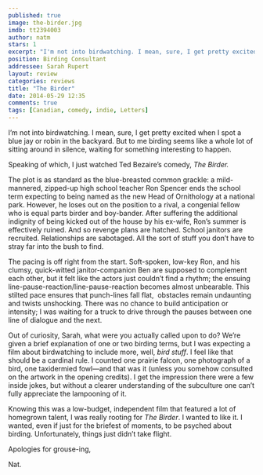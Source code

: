 ```yaml
---
published: true
image: the-birder.jpg
imdb: tt2394003
author: natm
stars: 1
excerpt: "I'm not into birdwatching. I mean, sure, I get pretty excited when I spot a blue jay or robin in the backyard. But to me birding seems like a whole lot of sitting around in silence, waiting for something interesting to happen."
position: Birding Consultant
addressee: Sarah Rupert
layout: review
categories: reviews
title: "The Birder"
date: 2014-05-29 12:35
comments: true
tags: [Canadian, comedy, indie, Letters]
---
```

<p>I&rsquo;m not into birdwatching. I mean, sure, I get pretty excited when I spot a blue jay or robin in the backyard. But to me birding seems like a whole lot of sitting around in silence, waiting for something interesting to happen.</p>
<p>Speaking of which, I just watched Ted Bezaire&rsquo;s comedy,&nbsp;<em>The Birder.</em>&nbsp;</p>
<p>The plot is as standard as the blue-breasted common grackle: a mild-mannered, zipped-up high school teacher Ron Spencer ends the school term expecting to being named as the new Head of Ornithology at a national park. However, he loses out on the position to a rival, a congenial fellow who is equal parts birder and boy-bander. After suffering the additional indignity of being kicked out of the house by his ex-wife, Ron&rsquo;s summer is effectively ruined. And so revenge plans are hatched. School janitors are recruited. Relationships are sabotaged. All the sort of stuff you don&rsquo;t have to stray far into the bush to find.</p>
<p>The pacing is off right from the start. Soft-spoken, low-key Ron, and his clumsy, quick-witted janitor-companion Ben are supposed to complement each other, but it felt like the actors just couldn&rsquo;t find a rhythm; the ensuing line-pause-reaction/line-pause-reaction becomes almost unbearable. This stilted pace ensures that punch-lines fall flat, &nbsp;obstacles remain undaunting and twists unshocking. There was no chance to build anticipation or intensity; I was waiting for a truck to drive through the pauses between one line of dialogue and the next.</p>
<p>Out of curiosity, Sarah, what were you actually called upon to do? We&rsquo;re given a brief explanation of one or two birding terms, but I was expecting a film about birdwatching to include more, well,&nbsp;<em>bird stuff</em>. I feel like that should be a cardinal rule. I counted one prairie falcon, one photograph of a bird, one taxidermied fowl&mdash;and that was it (unless you somehow consulted on the artwork in the opening credits). I get the impression there were a few inside jokes, but without a clearer understanding of the subculture one can&rsquo;t fully appreciate the lampooning of it.</p>
<p>Knowing this was a low-budget, independent film that featured a lot of homegrown talent, I was really rooting for&nbsp;<em>The Birder</em>. I wanted to like it. I wanted, even if just for the briefest of moments, to be psyched about birding. Unfortunately, things just didn&rsquo;t take flight.</p>
<p>Apologies for grouse-ing,</p>
<p>Nat.&nbsp;</p>
